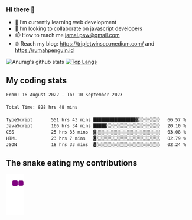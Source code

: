 ### Hi there 👋

<!--
**padepokanpenguin/padepokanpenguin** is a ✨ _special_ ✨ repository because its `README.md` (this file) appears on your GitHub profile.
-->

- 🌱 I’m currently learning  web development
- 👯 I’m looking to collaborate on javascript developers
- 📫 How to reach me jamal.psw@gmail.com
- 🌐 Reach my blog:
   https://tripletwinsco.medium.com/ and
   https://rumahpenguin.id

![Anurag's github stats](https://github-readme-stats.vercel.app/api?username=padepokanpenguin&count_private=true&disable_animations=false&show_icons=true&theme=default)
[![Top Langs](https://github-readme-stats.vercel.app/api/top-langs/?username=padepokanpenguin&theme=default&layout=compact)](https://github.com/padepokanpenguin)

## My coding stats

<!--START_SECTION:waka-->

```txt
From: 16 August 2022 - To: 10 September 2023

Total Time: 828 hrs 48 mins

TypeScript       551 hrs 43 mins ████████████████▓░░░░░░░░   66.57 %
JavaScript       166 hrs 34 mins █████░░░░░░░░░░░░░░░░░░░░   20.10 %
CSS              25 hrs 33 mins  ▓░░░░░░░░░░░░░░░░░░░░░░░░   03.08 %
HTML             23 hrs 7 mins   ▓░░░░░░░░░░░░░░░░░░░░░░░░   02.79 %
JSON             18 hrs 33 mins  ▓░░░░░░░░░░░░░░░░░░░░░░░░   02.24 %
```

<!--END_SECTION:waka-->


## The snake eating my contributions
![snake gif](https://github.com/padepokanpenguin/padepokanpenguin/blob/output/github-contribution-grid-snake.gif)
